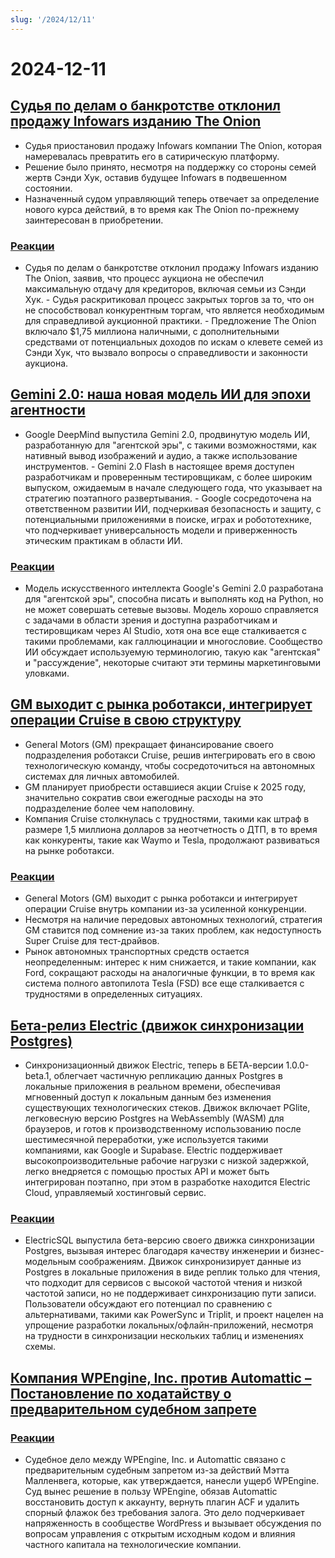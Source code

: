 ```yaml
---
slug: '/2024/12/11'
---
```


# 2024-12-11

## [Судья по делам о банкротстве отклонил продажу Infowars изданию The Onion](https://www.nytimes.com/2024/12/10/business/media/the-onion-infowars-alex-jones.html)

- Судья приостановил продажу Infowars компании The Onion, которая намеревалась превратить его в сатирическую платформу.
- Решение было принято, несмотря на поддержку со стороны семей жертв Сэнди Хук, оставив будущее Infowars в подвешенном состоянии.
- Назначенный судом управляющий теперь отвечает за определение нового курса действий, в то время как The Onion по-прежнему заинтересован в приобретении.

### [Реакции](https://news.ycombinator.com/item?id=42384921)

- Судья по делам о банкротстве отклонил продажу Infowars изданию The Onion, заявив, что процесс аукциона не обеспечил максимальную отдачу для кредиторов, включая семьи из Сэнди Хук. - Судья раскритиковал процесс закрытых торгов за то, что он не способствовал конкурентным торгам, что является необходимым для справедливой аукционной практики. - Предложение The Onion включало $1,75 миллиона наличными, с дополнительными средствами от потенциальных доходов по искам о клевете семей из Сэнди Хук, что вызвало вопросы о справедливости и законности аукциона.

## [Gemini 2.0: наша новая модель ИИ для эпохи агентности](https://blog.google/technology/google-deepmind/google-gemini-ai-update-december-2024/)

- Google DeepMind выпустила Gemini 2.0, продвинутую модель ИИ, разработанную для "агентской эры", с такими возможностями, как нативный вывод изображений и аудио, а также использование инструментов. - Gemini 2.0 Flash в настоящее время доступен разработчикам и проверенным тестировщикам, с более широким выпуском, ожидаемым в начале следующего года, что указывает на стратегию поэтапного развертывания. - Google сосредоточена на ответственном развитии ИИ, подчеркивая безопасность и защиту, с потенциальными приложениями в поиске, играх и робототехнике, что подчеркивает универсальность модели и приверженность этическим практикам в области ИИ.

### [Реакции](https://news.ycombinator.com/item?id=42388783)

- Модель искусственного интеллекта Google's Gemini 2.0 разработана для "агентской эры", способна писать и выполнять код на Python, но не может совершать сетевые вызовы. Модель хорошо справляется с задачами в области зрения и доступна разработчикам и тестировщикам через AI Studio, хотя она все еще сталкивается с такими проблемами, как галлюцинации и многословие. Сообщество ИИ обсуждает используемую терминологию, такую как "агентская" и "рассуждение", некоторые считают эти термины маркетинговыми уловками.

## [GM выходит с рынка роботакси, интегрирует операции Cruise в свою структуру](https://www.cnbc.com/2024/12/10/gm-halts-funding-of-robotaxi-development-by-cruise.html)

- General Motors (GM) прекращает финансирование своего подразделения роботакси Cruise, решив интегрировать его в свою технологическую команду, чтобы сосредоточиться на автономных системах для личных автомобилей.
- GM планирует приобрести оставшиеся акции Cruise к 2025 году, значительно сократив свои ежегодные расходы на это подразделение более чем наполовину.
- Компания Cruise столкнулась с трудностями, такими как штраф в размере 1,5 миллиона долларов за неотчетность о ДТП, в то время как конкуренты, такие как Waymo и Tesla, продолжают развиваться на рынке роботакси.

### [Реакции](https://news.ycombinator.com/item?id=42381637)

- General Motors (GM) выходит с рынка роботакси и интегрирует операции Cruise внутрь компании из-за усиленной конкуренции.
- Несмотря на наличие передовых автономных технологий, стратегия GM ставится под сомнение из-за таких проблем, как недоступность Super Cruise для тест-драйвов.
- Рынок автономных транспортных средств остается неопределенным: интерес к ним снижается, и такие компании, как Ford, сокращают расходы на аналогичные функции, в то время как система полного автопилота Tesla (FSD) все еще сталкивается с трудностями в определенных ситуациях.

## [Бета-релиз Electric (движок синхронизации Postgres)](https://electric-sql.com/blog/2024/12/10/electric-beta-release)

- Синхронизационный движок Electric, теперь в БЕТА-версии 1.0.0-beta.1, облегчает частичную репликацию данных Postgres в локальные приложения в реальном времени, обеспечивая мгновенный доступ к локальным данным без изменения существующих технологических стеков. Движок включает PGlite, легковесную версию Postgres на WebAssembly (WASM) для браузеров, и готов к производственному использованию после шестимесячной переработки, уже используется такими компаниями, как Google и Supabase. Electric поддерживает высокопроизводительные рабочие нагрузки с низкой задержкой, легко внедряется с помощью простых API и может быть интегрирован поэтапно, при этом в разработке находится Electric Cloud, управляемый хостинговый сервис.

### [Реакции](https://news.ycombinator.com/item?id=42383136)

- ElectricSQL выпустила бета-версию своего движка синхронизации Postgres, вызывая интерес благодаря качеству инженерии и бизнес-модельным соображениям. Движок синхронизирует данные из Postgres в локальные приложения в виде реплик только для чтения, что подходит для сервисов с высокой частотой чтения и низкой частотой записи, но не поддерживает синхронизацию пути записи. Пользователи обсуждают его потенциал по сравнению с альтернативами, такими как PowerSync и Triplit, и проект нацелен на упрощение разработки локальных/офлайн-приложений, несмотря на трудности в синхронизации нескольких таблиц и изменениях схемы.

## [Компания WPEngine, Inc. против Automattic – Постановление по ходатайству о предварительном судебном запрете](https://www.courtlistener.com/docket/69221176/64/wpengine-inc-v-automattic-inc/)

### [Реакции](https://news.ycombinator.com/item?id=42382829)

- Судебное дело между WPEngine, Inc. и Automattic связано с предварительным судебным запретом из-за действий Мэтта Малленвега, которые, как утверждается, нанесли ущерб WPEngine. Суд вынес решение в пользу WPEngine, обязав Automattic восстановить доступ к аккаунту, вернуть плагин ACF и удалить спорный флажок без требования залога. Это дело подчеркивает напряженность в сообществе WordPress и вызывает обсуждения по вопросам управления с открытым исходным кодом и влияния частного капитала на технологические компании.

<head>
  <meta property="og:title" content="Судья по делам о банкротстве отклонил продажу Infowars изданию The Onion" />
  <meta property="og:type" content="website" />
  <meta property="og:image" content="https://og.cho.sh/api/og/?title=%D0%A1%D1%83%D0%B4%D1%8C%D1%8F%20%D0%BF%D0%BE%20%D0%B4%D0%B5%D0%BB%D0%B0%D0%BC%20%D0%BE%20%D0%B1%D0%B0%D0%BD%D0%BA%D1%80%D0%BE%D1%82%D1%81%D1%82%D0%B2%D0%B5%20%D0%BE%D1%82%D0%BA%D0%BB%D0%BE%D0%BD%D0%B8%D0%BB%20%D0%BF%D1%80%D0%BE%D0%B4%D0%B0%D0%B6%D1%83%20Infowars%20%D0%B8%D0%B7%D0%B4%D0%B0%D0%BD%D0%B8%D1%8E%20The%20Onion&subheading=%D1%81%D1%80%D0%B5%D0%B4%D0%B0%2C%2011%20%D0%B4%D0%B5%D0%BA%D0%B0%D0%B1%D1%80%D1%8F%202024%20%D0%B3.%3A%20%D0%A1%D0%B2%D0%BE%D0%B4%D0%BA%D0%B0%20%D0%BD%D0%BE%D0%B2%D0%BE%D1%81%D1%82%D0%B5%D0%B9%20Hacker%20News" />
</head>
